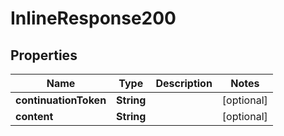 

# InlineResponse200

## Properties

Name | Type | Description | Notes
------------ | ------------- | ------------- | -------------
**continuationToken** | **String** |  |  [optional]
**content** | **String** |  |  [optional]



